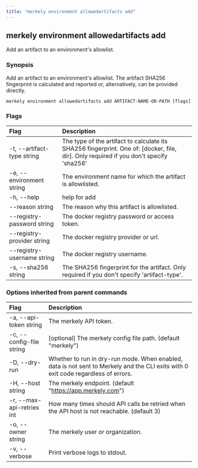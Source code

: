 ```yaml
---
title: "merkely environment allowedartifacts add"
---
```


## merkely environment allowedartifacts add

Add an artifact to an environment's allowlist. 

### Synopsis


   Add an artifact to an environment's allowlist. 
   The artifact SHA256 fingerprint is calculated and reported 
   or, alternatively, can be provided directly. 
   

```shell
merkely environment allowedartifacts add ARTIFACT-NAME-OR-PATH [flags]
```

### Flags
| Flag | Description |
| :--- | :--- |
|    -t, --artifact-type string  |  The type of the artifact to calculate its SHA256 fingerprint. One of: [docker, file, dir]. Only required if you don't specify 'sha256'  |
|    -e, --environment string  |  The environment name for which the artifact is allowlisted.  |
|    -h, --help  |  help for add  |
|        --reason string  |  The reason why this artifact is allowlisted.  |
|        --registry-password string  |  The docker registry password or access token.  |
|        --registry-provider string  |  The docker registry provider or url.  |
|        --registry-username string  |  The docker registry username.  |
|    -s, --sha256 string  |  The SHA256 fingerprint for the artifact. Only required if you don't specify 'artifact-type'.  |


### Options inherited from parent commands
| Flag | Description |
| :--- | :--- |
|    -a, --api-token string  |  The merkely API token.  |
|    -c, --config-file string  |  [optional] The merkely config file path. (default "merkely")  |
|    -D, --dry-run  |  Whether to run in dry-run mode. When enabled, data is not sent to Merkely and the CLI exits with 0 exit code regardless of errors.  |
|    -H, --host string  |  The merkely endpoint. (default "https://app.merkely.com")  |
|    -r, --max-api-retries int  |  How many times should API calls be retried when the API host is not reachable. (default 3)  |
|    -o, --owner string  |  The merkely user or organization.  |
|    -v, --verbose  |  Print verbose logs to stdout.  |


